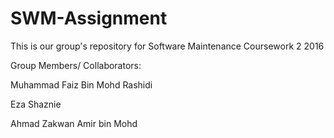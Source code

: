 # SWM-Assignment
This is our group's repository for Software Maintenance Coursework 2 2016

Group Members/ Collaborators:

Muhammad Faiz Bin Mohd Rashidi

Eza Shaznie 

Ahmad Zakwan Amir bin Mohd
